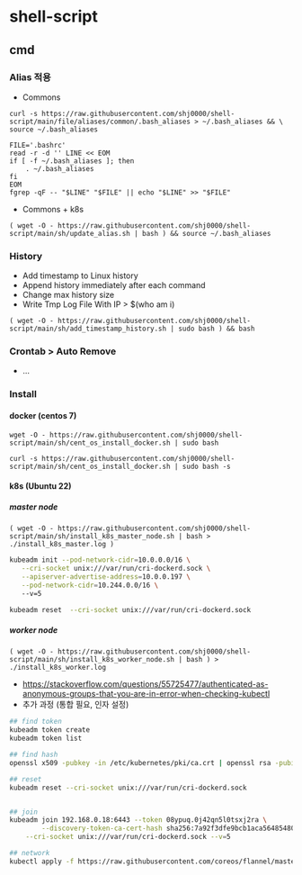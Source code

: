 # shell-script

## cmd

### Alias 적용

* Commons
```
curl -s https://raw.githubusercontent.com/shj0000/shell-script/main/file/aliases/common/.bash_aliases > ~/.bash_aliases && \
source ~/.bash_aliases
```
```
FILE='.bashrc'
read -r -d '' LINE << EOM
if [ -f ~/.bash_aliases ]; then 
	. ~/.bash_aliases 
fi 
EOM
fgrep -qF -- "$LINE" "$FILE" || echo "$LINE" >> "$FILE"
```


* Commons + k8s
```
( wget -O - https://raw.githubusercontent.com/shj0000/shell-script/main/sh/update_alias.sh | bash ) && source ~/.bash_aliases
```

### History
* Add timestamp to Linux history
* Append history immediately after each command
* Change max history size
* Write Tmp Log File With IP > $(who am i)
```
( wget -O - https://raw.githubusercontent.com/shj0000/shell-script/main/sh/add_timestamp_history.sh | sudo bash ) && bash
```

### Crontab > Auto Remove
* ...

### Install

#### docker (centos 7)
```
wget -O - https://raw.githubusercontent.com/shj0000/shell-script/main/sh/cent_os_install_docker.sh | sudo bash
```

```
curl -s https://raw.githubusercontent.com/shj0000/shell-script/main/sh/cent_os_install_docker.sh | sudo bash -s
```

#### k8s (Ubuntu 22)

##### master node
```
( wget -O - https://raw.githubusercontent.com/shj0000/shell-script/main/sh/install_k8s_master_node.sh | bash > ./install_k8s_master.log ) 
```
```bash
kubeadm init --pod-network-cidr=10.0.0.0/16 \
   --cri-socket unix:///var/run/cri-dockerd.sock \
   --apiserver-advertise-address=10.0.0.197 \
   --pod-network-cidr=10.244.0.0/16 \ 
   --v=5

kubeadm reset  --cri-socket unix:///var/run/cri-dockerd.sock


```


##### worker node
```
( wget -O - https://raw.githubusercontent.com/shj0000/shell-script/main/sh/install_k8s_worker_node.sh | bash ) > ./install_k8s_worker.log
```

* https://stackoverflow.com/questions/55725477/authenticated-as-anonymous-groups-that-you-are-in-error-when-checking-kubectl
* 추가 과정 (통합 필요, 인자 설정)
```bash
## find token
kubeadm token create
kubeadm token list

## find hash
openssl x509 -pubkey -in /etc/kubernetes/pki/ca.crt | openssl rsa -pubin -outform der 2>/dev/null | openssl dgst -sha256 -hex | sed 's/^.* //'

## reset 
kubeadm reset --cri-socket unix:///var/run/cri-dockerd.sock


## join
kubeadm join 192.168.0.18:6443 --token 08ypuq.0j42qn5l0tsxj2ra \
        --discovery-token-ca-cert-hash sha256:7a92f3dfe9bcb1aca564854801349e9b8b70a216fb5499e25ce2d7b071725cad \
	--cri-socket unix:///var/run/cri-dockerd.sock --v=5

## network
kubectl apply -f https://raw.githubusercontent.com/coreos/flannel/master/Documentation/kube-flannel.yml
```

